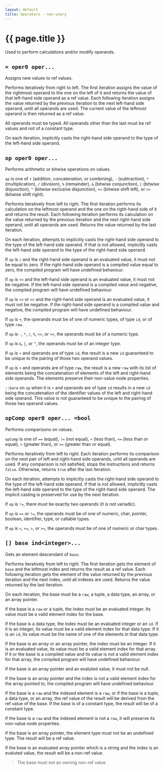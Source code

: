 ```yaml
---
layout: default
title: Operators - non-unary
---
```

# {{ page.title }}

Used to perform calculations and/or modify operands.

## `= oper0 oper...`

Assigns new values to ref values.

Performs iteratively from right to left. The first iteration assigns the value of the rightmost operand to the one on the left of it and returns the value of that left-hand side operand as a ref value. Each following iteration assigns the value returned by the previous iteration to the next left-hand side operand, until all operands are used. The current value of the leftmost operand is then returned as a ref value.

All operands must be typed. All operands other than the last must be ref values and not of a constant type.

On each iteration, implicitly casts the right-hand side operand to the type of the left-hand side operand.

## `op oper0 oper...`

Performs arithmetic or bitwise operations on values.

`op` is one of `+` (addition, concatenation, or combining), `-` (subtraction), `*` (multiplication), `/` (division), `%` (remainder), `&` (bitwise conjunction), `|` (bitwise disjunction), `^` (bitwise exclusive disjunction), `<<` (bitwise shift left), or `>>` (bitwise shift right).

Performs iteratively from left to right. The first iteration performs its calculation on the leftmost operand and the one on the right-hand side of it and returns the result. Each following iteration performs its calculation on the value returned by the previous iteration and the next right-hand side operand, until all operands are used. Returns the value returned by the last iteration.

On each iteration, attempts to implicitly casts the right-hand side operand to the type of the left-hand side operand. If that is not allowed, implicitly casts the left-hand side operand to the type of the right-hand side operand.

If `op` is `/` and the right-hand side operand is an evaluated value, it must not be equal to zero. If the right-hand side operand is a compiled value equal to zero, the compiled program will have undefined behaviour.

If `op` is `<<` and the left-hand side operand is an evaluated value, it must not be negative. If the left-hand side operand is a compiled value and negative, the compiled program will have undefined behaviour.

If `op` is `<<` or `>>` and the right-hand side operand is an evaluated value, it must not be negative. If the right-hand side operand is a compiled value and negative, the compiled program will have undefined behaviour.

If `op` is `+`, the operands must be of one of numeric types, of type `id`, or of type `raw`.

If `op` is `-`, `*`, `/`, `%`, `>>`, or `<<`, the operands must be of a numeric type.

If `op` is `&`, `|`, or `^`, the operands must be of an integer type.

If `op` is `+` and operands are of type `id`, the result is a new `id` guaranteed to be unique to the pairing of those two operand values.

If `op` is `+` and operands are of type `raw`, the result is a new `raw` with its list of elements being the concatenation of elements of the left and right-hand side operands. The elements preserve their non-value node properties.

`::bare` on `op` when it is `+` and operands are of type `id` results in a new `id` being the concatenation of the identifier values of the left and right-hand side operand. This value is not guaranteed to be unique to the pairing of those two operand values.

## `opComp oper0 oper... =bool`

Performs comparisons on values.

`opComp` is one of `==` (equal), `!=` (not equal), `<` (less than), `<=` (less than or equal), `>` (greater than), or `>=` (greater than or equal).

Performs iteratively from left to right. Each iteration performs its comparison on the next pair of left and right-hand side operands, until all operands are used. If any comparison is not satisfied, stops the instructions and returns `false`. Otherwise, returns `true` after the last iteration.

On each iteration, attempts to implicitly casts the right-hand side operand to the type of the left-hand side operand. If that is not allowed, implicitly casts the left-hand side operand to the type of the right-hand side operand. The implicit casting is preserved for use by the next iteration.

If `op` is `!=`, there must be exactly two operands (it is not variadic).

If `op` is `==` or `!=`, the operands must be of one of numeric, char, pointer, boolean, identifier, type, or callable types.

If `op` is `<`, `<=`, `>`, or `>=`, the operands must be of one of numeric or char types.

## `[] base ind<integer>...`

Gets an element descendant of `base`.

Performs iteratively from left to right. The first iteration gets the element of `base` and the leftmost index and returns the result as a ref value. Each following iteration gets the element of the value returned by the previous iteration and the next index, until all indexes are used. Returns the value returned by the last iteration.

On each iteration, the base must be a `raw`, a tuple, a data type, an array, or an array pointer.

If the base is a `raw` or a tuple, the index must be an evaluated integer. Its value must be a valid element index for the base.

If the base is a data type, the index must be an evaluated integer or an `id`. If it is an integer, its value must be a valid element index for that data type. If it is an `id`, its value must be the name of one of the elements in that data type.

If the base is an array or an array pointer, the index must be an integer. If it is an evaluated value, its value must be a valid element index for that array. If it or the base is a compiled value and its value is not a valid element index for that array, the compiled program will have undefined behaviour.

If the base is an array pointer and an evaluted value, it must not be null.

If the base is an array pointer and the index is not a valid element index for the array pointed to, the compiled program will have undefined behaviour.

If the base is a `raw` and the indexed element is a `raw`, or if the base is a tuple, a data type, or an array, the ref value of the result will be derived from the ref value of the base. If the base is of a constant type, the result will be of a constant type.

If the base is a `raw` and the indexed element is not a `raw`, it will preserve its non-value node properties.

If the base is an array pointer, the element type must not be an undefined type. The result will be a ref value.

If the base is an evaluated array pointer which is a string and the index is an evaluted value, the result will be a non-ref value.

> The base must not an owning non-ref value.